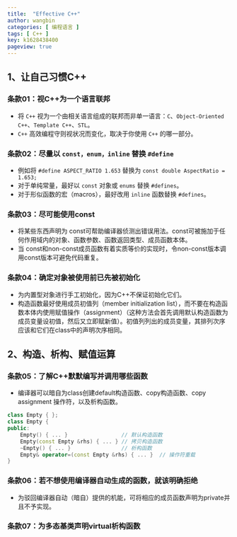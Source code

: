 ```yaml
---
title:  "Effective C++"
author: wangbin
categories: [ 编程语言 ]
tags: [ C++ ]
key: k1628438400
pageview: true
---
```


## 1、让自己习惯C++

### 条款01：视C++为一个语言联邦
- 将 `C++` 视为一个由相关语言组成的联邦而非单一语言：`C`、`Object-Oriented C++`、`Template C++`、`STL`。
- `C++` 高效编程守则视状况而变化，取决于你使用 `C++` 的哪一部分。

### 条款02：尽量以 `const，enum，inline` 替换 `#define`
- 例如将 `#define ASPECT_RATIO 1.653` 替换为 `const double AspectRatio = 1.653;`
- 对于单纯常量，最好以 `const` 对象或 `enums` 替换 `#defines`。
- 对于形似函数的宏（macros），最好改用 `inline` 函数替换 `#defines`。

### 条款03：尽可能使用const
- 将某些东西声明为 const可帮助编译器侦测出错误用法。const可被施加于任何作用域内的对象、函数参数、函数返回类型、成员函数本体。
- 当 const和non-const成员函数有着实质等价的实现时，令non-const版本调用const版本可避免代码重复。

### 条款04：确定对象被使用前已先被初始化
- 为内置型对象进行手工初始化，因为C++不保证初始化它们。
- 构造函数最好使用成员初值列（member initialization list），而不要在构造函数本体内使用赋值操作（assignment）（这种方法会首先调用默认构造函数为成员变量设初值，然后又立即赋新值）。初值列列出的成员变量，其排列次序应该和它们在class中的声明次序相同。

## 2、构造、析构、赋值运算

### 条款05：了解C++默默编写并调用哪些函数
- 编译器可以暗自为class创建default构造函数、copy构造函数、copy assignment 操作符，以及析构函数。
```cpp
class Empty { };
class Empty {
public:
    Empty() { ... }                 // 默认构造函数
    Empty(const Empty &rhs) { ... } // 拷贝构造函数
    ~Empty() { ... }                // 析构函数
    Empty& operator=(const Empty &rhs) { ... }  // 操作符重载
}
```

### 条款06：若不想使用编译器自动生成的函数，就该明确拒绝
- 为驳回编译器自动（暗自）提供的机能，可将相应的成员函数声明为private并且不予实现。

### 条款07：为多态基类声明virtual析构函数

